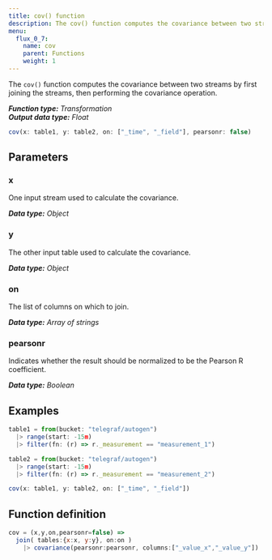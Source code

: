 ```yaml
---
title: cov() function
description: The cov() function computes the covariance between two streams by first joining the streams, then performing the covariance operation.
menu:
  flux_0_7:
    name: cov
    parent: Functions
    weight: 1
---
```


The `cov()` function computes the covariance between two streams by first joining the streams,
then performing the covariance operation.

_**Function type:** Transformation_  
_**Output data type:** Float_

```js
cov(x: table1, y: table2, on: ["_time", "_field"], pearsonr: false)
```

## Parameters

### x
One input stream used to calculate the covariance.

_**Data type:** Object_

### y
The other input table used to calculate the covariance.

_**Data type:** Object_


### on
The list of columns on which to join.

_**Data type:** Array of strings_


### pearsonr
Indicates whether the result should be normalized to be the Pearson R coefficient.

_**Data type:** Boolean_


## Examples

```js
table1 = from(bucket: "telegraf/autogen")
  |> range(start: -15m)
  |> filter(fn: (r) => r._measurement == "measurement_1")

table2 = from(bucket: "telegraf/autogen")
  |> range(start: -15m)
  |> filter(fn: (r) => r._measurement == "measurement_2")

cov(x: table1, y: table2, on: ["_time", "_field"])
```

## Function definition
```js
cov = (x,y,on,pearsonr=false) =>
  join( tables:{x:x, y:y}, on:on )
    |> covariance(pearsonr:pearsonr, columns:["_value_x","_value_y"])
```
